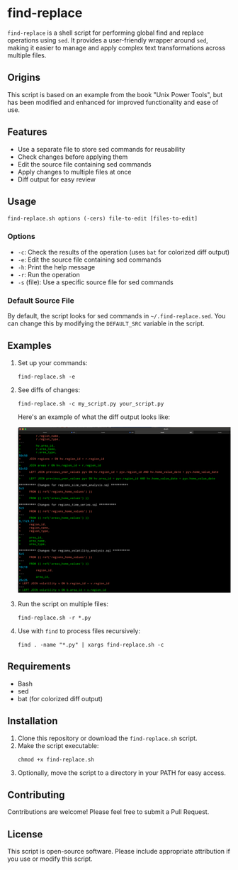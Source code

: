 # find-replace

`find-replace` is a shell script for performing global find and replace operations using `sed`. It provides a user-friendly wrapper around `sed`, making it easier to manage and apply complex text transformations across multiple files.

## Origins

This script is based on an example from the book "Unix Power Tools", but has been modified and enhanced for improved functionality and ease of use.

## Features

- Use a separate file to store sed commands for reusability
- Check changes before applying them
- Edit the source file containing sed commands
- Apply changes to multiple files at once
- Diff output for easy review

## Usage

```
find-replace.sh options (-cers) file-to-edit [files-to-edit]
```

### Options

- `-c`: Check the results of the operation (uses `bat` for colorized diff output)
- `-e`: Edit the source file containing sed commands
- `-h`: Print the help message
- `-r`: Run the operation
- `-s` (file): Use a specific source file for sed commands

### Default Source File

By default, the script looks for sed commands in `~/.find-replace.sed`. You can change this by modifying the `DEFAULT_SRC` variable in the script.

## Examples

1. Set up your commands:
   ```
   find-replace.sh -e
   ```

2. See diffs of changes:
   ```
   find-replace.sh -c my_script.py your_script.py
   ```

   Here's an example of what the diff output looks like:

   ![Diff Output](images/find-replace-example.png)

3. Run the script on multiple files:
   ```
   find-replace.sh -r *.py
   ```

4. Use with `find` to process files recursively:
   ```
   find . -name "*.py" | xargs find-replace.sh -c
   ```

## Requirements

- Bash
- sed
- bat (for colorized diff output)

## Installation

1. Clone this repository or download the `find-replace.sh` script.
2. Make the script executable:
   ```
   chmod +x find-replace.sh
   ```
3. Optionally, move the script to a directory in your PATH for easy access.

## Contributing

Contributions are welcome! Please feel free to submit a Pull Request.

## License

This script is open-source software. Please include appropriate attribution if you use or modify this script.
